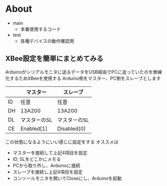 # About

- main
  - 本番使用するコード
- test
  - 各種デバイスの動作確認用

## XBee設定を簡単にまとめてみる

Arduinoがシリアルモニタに送るデータをUSB経由でPCに送っていたのを無線化するためXBeeを使用する
Arduino側をマスター、PC側をスレーブとします

|  | マスター | スレーブ |
| ---- | ---- | ---- |
| ID | 任意 | 任意 |
| DH | 13A200 | 13A200 |
| DL | マスターのSL | マスターのSL |
| CE | Enabled[1] | Disabled[0] |

この状態になるようにいい感じに設定をする
オススメは

- マスターを接続して上記4項目を設定
- ID, SLをどこかにメモる
- PCから取り外し、Arduinoに接続
- スレーブを接続し上記4項目を設定
- コンソールモニタを開いてCloseにし、Arduinoを起動
